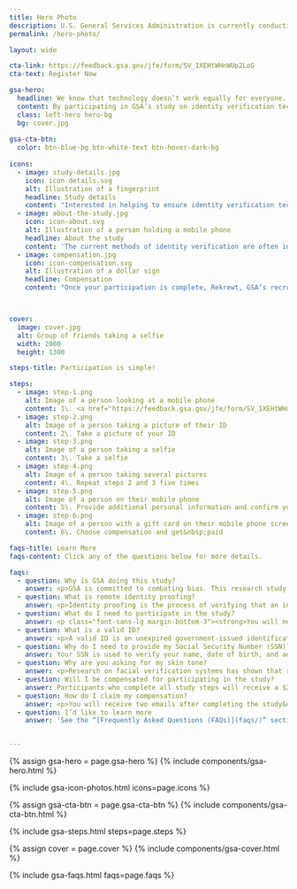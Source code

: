 ```yaml
---
title: Hero Photo
description: U.S. General Services Administration is currently conducting a research study to explore the issue the equitability of remote identity proofing.
permalink: /hero-photo/

layout: wide

cta-link: https://feedback.gsa.gov/jfe/form/SV_1XEHtWHnWUp2LoG
cta-text: Register Now

gsa-hero:
  headline: We know that technology doesn’t work equally for everyone. Help us make it better. 
  content: By participating in GSA’s study on identity verification technology, you can help identify potential barriers and challenges that impact individuals from diverse backgrounds.
  class: left-hero hero-bg
  bg: cover.jpg
   
gsa-cta-btn:
  color: btn-blue-bg btn-white-text btn-hover-dark-bg
  
icons:
  - image: study-details.jpg
    icon: icon-details.svg
    alt: Illustration of a fingerprint
    headline: Study details
    content: "Interested in helping to ensure identity verification technology works for everyone? We invite you to participate in our research study. By participating in our study on identity verification technology, you can help GSA uncover potential barriers and challenges that impact individuals from diverse backgrounds."
  - image: about-the-study.jpg
    icon: icon-about.svg
    alt: Illustration of a person holding a mobile phone
    headline: About the study
    content: 'The current methods of identity verification are often inequitable, leaving certain groups of people unable to access the services they need. The GSA  study on Remote Identity Proofing aims to understand how different methods to verify your identity can improve this issue. Participation includes taking pictures of your ID with your smartphone, taking selfies, and providing other personal information. See [Frequently Asked Questions](faqs/) for details.'
  - image: compensation.jpg
    icon: icon-compensation.svg
    alt: Illustration of a dollar sign
    headline: Compensation
    content: "Once your participation is complete, Rekrewt, GSA’s recruitment partner, will send you $25 in compensation to thank you for your time. You can choose an eGift Card from hundreds of retailers, or opt for a prepaid Visa eGift Card. All compensation will be sent to the email address you provide. Please expect 1-2 business days for payments to be processed."



cover:
  image: cover.jpg
  alt: Group of friends taking a selfie
  width: 2000
  height: 1300

steps-title: Participation is simple!

steps:
  - image: step-1.png
    alt: Image of a person looking at a mobile phone
    content: 1\. <a href="https://feedback.gsa.gov/jfe/form/SV_1XEHtWHnWUp2LoG" target="_blank">Register</a> to see if you qualify
  - image: step-2.png
    alt: Image of a person taking a picture of their ID
    content: 2\. Take a picture of your ID
  - image: step-3.png
    alt: Image of a person taking a selfie
    content: 3\. Take a selfie
  - image: step-4.png
    alt: Image of a person taking several pictures
    content: 4\. Repeat steps 2 and 3 five times
  - image: step-5.png
    alt: Image of a person on their mobile phone
    content: 5\. Provide additional personal information and confirm your device
  - image: step-6.png
    alt: Image of a person with a gift card on their mobile phone screen
    content: 6\. Choose compensation and get&nbsp;paid

faqs-title: Learn More
faqs-content: Click any of the questions below for more details.

faqs:
  - question: Why is GSA doing this study?
    answer: <p>GSA is committed to combating bias. This research study will help us make sure government websites work for everyone.</p><p>To improve outreach practices, user testing, and user experience for underserved communities in civic tech design, we’re studying the equity of remote identity-proofing technologies that the American public may interact with when accessing eligible government services and benefits. </p><p>GSA plans to release a report with the results from the study in a peer-reviewed publication in 2024. The report will present a statistical analysis of the performance of proofing checks and explore the causes behind any negative or inconclusive results. Once the report is published on GSA.gov, GSA will use the results to inform requirements for future procurements and studies.</p>
  - question: What is remote identity proofing?
    answer: <p>Identity proofing is the process of verifying that an individual is who they say they are.</p><p>Government agencies, financial institutions, and other organizations often require some type of “proof” before granting you access to their services. This is typically done by asking you for documentation such as a driver’s license, a passport, or your Social Security Number.</p><p>Traditionally, organizations would take a hard copy of these items while in your presence and a person would physically attest that your documents actually belong to you. These processes help organizations catch people who may be pretending to be you.</p><p>Remote identity proofing uses modern technology to streamline this process. In this study, identity-proofing software will try to determine if two images of you belong to the same person. One image will be captured from a government-issued identification that has a picture of you on it, the other from a picture you take of yourself (a “selfie”). GSA will also verify the information you provide (i.e. Social Security Number, address, phone number, etc.) and compare it to data sources to ensure that it also matches.</p>
  - question: What do I need to participate in the study?
    answer: <p class="font-sans-lg margin-bottom-3"><strong>You will need:</strong></p><ul><li>a mobile phone with a camera feature;</li><li>a phone plan associated with your name (it cannot be a virtual phone number like Google Voice, VOIP, etc.);</li><li>a valid government-issued <a href="ROOTURL/faqs/#what-is-a-valid-id" class="usa-link">identity document</a>; and</li><li>your Social Security Number (SSN)</li></ul>
  - question: What is a valid ID?
    answer: <p>A valid ID is an unexpired government-issued identification card with a photo.</p><p>At this time, only the following IDs are accepted:</p><ul><li>Driver’s licenses from the 50 states, the District of Columbia (DC), and other US territories (Guam, US Virgin Islands, Mariana Islands and Puerto Rico)</li><li>Non-driver’s license state-issued ID card&#58; This is an identity document issued by the state, the District of Columbia (DC), or US territory that asserts identity but does not give driving privileges.</li></ul><p><strong>Notes:</strong></p><ul><li>Paper or temporary IDs are not accepted.</li><li>A worn or damaged picture may prevent the identity verification process from working.</li></ul>
  - question: Why do I need to provide my Social Security Number (SSN)?
    answer: Your SSN is used to verify your name, date of birth, and address against different records such as credit history reports.
  - question: Why are you asking for my skin tone?
    answer: <p>Research on facial verification systems has shown that results can vary significantly depending on a person’s skin tone. Although you are not required to provide your skin tone to complete the study, this information will help GSA better understand the challenges to equitable performance of facial verification algorithms.</p><p>See the following for more information&#58; </p><ul class="top-bullets"><li><a class="usa-link usa-link--external" href="https://dam-prod2.media.mit.edu/x/2018/02/05/buolamwini-ms-17_WtMjoGY.pdf" target="_blank" rel="noopener">Gender Shades&#58; Intersectional Phenotypic and Demographic Evaluation of Face Datasets and Gender Classifiers (Buolamwini, 2017) [PDF, 116 Pages]</a></li> <li><a href="https://nvlpubs.nist.gov/nistpubs/ir/2019/NIST.IR.8280.pdf" target="_blank" rel="noopener" class="usa-link usa-link--external">Face Recognition Vendor Test - Part 3&#58; Demographic Effects (NIST, 2019) [PDF, 82 Pages]</a></li> <li><a href="https://arxiv.org/abs/2106.11240" target="_blank" rel="noopener" class="usa-link usa-link--external">Reliability and Validity of Image-Based and Self-Reported Skin Phenotype Metrics (Howard et al 2021)</a></li> <li><a href="https://ieeexplore.ieee.org/abstract/document/9534882" target="_blank" rel="noopener" class="usa-link usa-link--external">A Comprehensive Study on Face Recognition Biases Beyond Demographics (Terhörst et al., 2022)</a></li></ul>
  - question: Will I be compensated for participating in the study? 
    answer: Participants who complete all study steps will receive a $25 gift card.
  - question: How do I claim my compensation?
    answer: <p>You will receive two emails after completing the study&#58; </p><ol><li>A confirmation email from <strong>identityequitystudy@research.gsa.gov</strong>. </li> <li>An email from <strong>rewards@reward.tremendous.com</strong> with instructions on how to claim your $25 gift card. </li></ol> <p>Please check your junk or spam folders. If you do not receive these messages or have any trouble with the compensation please contact Rekrewt (<a href="mailto:gsa-support@rekrewt.com">gsa-support@rekrewt.com</a>), GSA’s recruitment partner with any questions about compensation.</p>
  - question: I’d like to learn more
    answer: 'See the “[Frequently Asked Questions (FAQs)](faqs/)” section or “[Contact Us](contact-us/)” for more information about the study, participation requirements, data privacy, and compensation.'


---
```


{% assign gsa-hero = page.gsa-hero %}
{% include components/gsa-hero.html %}

{% include gsa-icon-photos.html icons=page.icons %}

{% assign gsa-cta-btn = page.gsa-cta-btn %}
{% include components/gsa-cta-btn.html %}

{% include gsa-steps.html steps=page.steps %}

{% assign cover = page.cover %}
{% include components/gsa-cover.html %}

{% include gsa-faqs.html faqs=page.faqs %}